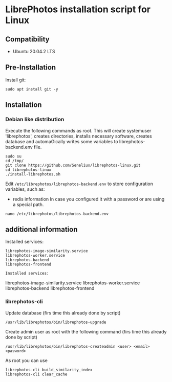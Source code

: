 # LibrePhotos installation script for Linux

## Compatibility
- Ubuntu 20.04.2 LTS

## Pre-Installation

Install git:
~~~
sudo apt install git -y
~~~

## Installation

### Debian like distribution

Execute the following commands as root. This will create systemuser 'librephotos', creates directories, installs necessary software, creates database and automaGically writes some variables to librephotos-backend.env file.
~~~
sudo su
cd /tmp/
git clone https://github.com/Seneliux/librephotos-linux.git
cd librephotos-linux
./install-librephotos.sh
~~~

Edit `/etc/librephotos/librephotos-backend.env` to store configuration variables, such as:

 - redis information
In case you configured it with a password or are using a special path.

~~~
nano /etc/librephotos/librephotos-backend.env
~~~

## additional information

Installed services:
~~~
librephotos-image-similarity.service
librephotos-worker.service
librephotos-backend
librephotos-frontend

Installed services:
~~~
librephotos-image-similarity.service
librephotos-worker.service
librephotos-backend
librephotos-frontend
### librephotos-cli

Update database (firs time this already done by script)
~~~
/usr/lib/librephotos/bin/librephotos-upgrade
~~~
Create admin user as root with the following command (firs time this already done by script)
~~~
/usr/lib/librephotos/bin/librephotos-createadmin <user> <email> <pasword>
~~~
As root you can use
~~~
librephotos-cli build_similarity_index
librephotos-cli clear_cache
~~~
